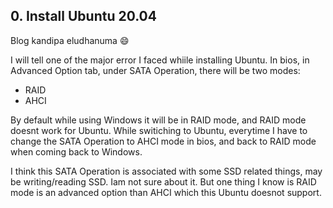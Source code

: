 ## 0. Install Ubuntu 20.04
Blog kandipa eludhanuma :smile:

I will tell one of the major error I faced whiile installing Ubuntu.
In bios, in Advanced Option tab, under SATA Operation, there will be two modes:
  
   * RAID
   * AHCI

By default while using Windows it will be in RAID mode, and RAID mode doesnt work for Ubuntu. 
While switiching to Ubuntu, everytime I have to change the SATA Operation to AHCI mode in bios, and back to RAID mode when coming back to Windows.

I think this SATA Operation is associated with some SSD related things, may be writing/reading SSD. Iam not sure about it. 
But one thing I know is RAID mode is an advanced option than AHCI which this Ubuntu doesnot support. 
